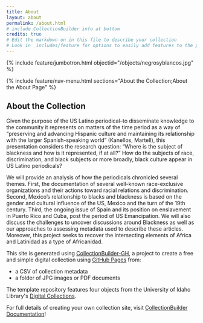 ```yaml
---
title: About
layout: about
permalink: /about.html
# include CollectionBuilder info at bottom
credits: true
# Edit the markdown on in this file to describe your collection
# Look in _includes/feature for options to easily add features to the page
---
```


{% include feature/jumbotron.html objectid="/objects/negrosyblancos.jpg" %}

{% include feature/nav-menu.html sections="About the Collection;About the About Page" %}

## About the Collection

Given the purpose of the US Latino periodical–to disseminate knowledge to the community it represents on matters of the time period as a way of “preserving and advancing Hispanic culture and maintaining its relationship with the larger Spanish-speaking world” (Kanellos, Martell), this presentation considers the research question: “Where is the subject of blackness and how is it represented, if at all?” How do the subjects of race, discrimination, and black subjects or more broadly, black culture appear in US Latino periodicals? 
 
We will provide an analysis of how the periodicals chronicled several themes. First, the documentation of several well-known race-exclusive organizations and their actions toward racial relations and discrimination. Second, Mexico’s relationship to blacks and blackness is based on the gender and cultural influence of the US, Mexico and the turn of the 19th century. Third, the ongoing issue of Spain and its position on enslavement in Puerto Rico and Cuba, post the period of US Emancipation. We will also discuss the challenges to uncover discussions around Blackness as well as our approaches to assessing metadata used to describe these articles. Moreover, this project seeks to recover the intersecting elements of Africa and Latinidad as a type of Africanidad.




This site is generated using [CollectionBuilder-GH](https://collectionbuilding.github.io/gh/), a project to create a free and simple digital collection using [GitHub Pages](https://pages.github.com/) from: 

- a CSV of collection metadata
- a folder of JPG images or PDF documents

The template repository features four objects from the University of Idaho Library's [Digital Collections](https://www.lib.uidaho.edu/digital). 

For full details of creating your own collection site, visit [CollectionBuilder Documentation](https://collectionbuilder.github.io/cb-docs/)!

